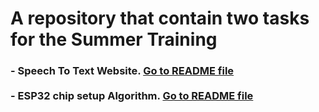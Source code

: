 <h1>A repository that contain two tasks for the Summer Training</h1>

<h3>
- Speech To Text Website.  <a href="https://github.com/AhmedTxl/Week_2_Tasks/blob/main/README-SpeechToText.md">Go to README file</a>
<br>
<br>
- ESP32 chip setup Algorithm.  <a href="https://github.com/AhmedTxl/Week_2_Tasks/blob/main/README-ESP32_Setup_Algorithm.md">Go to README file</a>
</h3>
